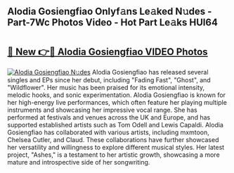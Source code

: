 ## Alodia Gosiengfiao Onlyf𝚊ns Le𝚊ked N𝚞des - Part-7Wc Photos Video - Hot Part Le𝚊ks HUl64

# <h2><a href="http://ac36321.deff.icu/?id=Alodia+Gosiengfiao">🔗 New 👉🔴 Alodia Gosiengfiao VIDEO Photos</a></h2>

[![Alodia Gosiengfiao N𝚞des](https://i.imgur.com/rIISA9y.gif)](http://ac36321.deff.icu/?id=Alodia+Gosiengfiao)
Alodia Gosiengfiao has released several singles and EPs since her debut, including "Fading Fast", "Ghost", and "Wildflower". Her music has been praised for its emotional intensity, melodic hooks, and sonic experimentation. Alodia Gosiengfiao is known for her high-energy live performances, which often feature her playing multiple instruments and showcasing her impressive vocal range. She has performed at festivals and venues across the UK and Europe, and has supported established artists such as Tom Odell and Lewis Capaldi. Alodia Gosiengfiao has collaborated with various artists, including mxmtoon, Chelsea Cutler, and Claud. These collaborations have further showcased her versatility and willingness to explore different musical styles. Her latest project, "Ashes," is a testament to her artistic growth, showcasing a more mature and introspective side of her songwriting.
